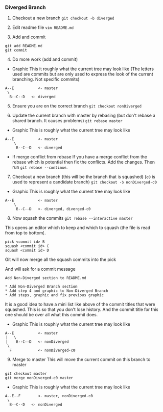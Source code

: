 ### Diverged Branch
1. Checkout a new branch
`git checkout -b diverged`

2. Edit readme file
`vim README.md`

3. Add and commit
```
git add README.md
git commit
```

4. Do more work (add and commit)

* Graphic
This it roughly what the current tree may look like
(The letters used are commits but are only used to express the look of the current branching. Not specific commits)
```
A--E           <- master
 \
  B--C--D   <- diverged
```

5. Ensure you are on the correct branch
`git checkout nonDiverged`

6. Update the current branch with master by rebasing (but don't rebase a shared branch. It causes problems)
`git rebase master`

* Graphic
This is roughly what the current tree may look like
```
A--E           <- master
    \
     B--C--D   <- diverged
```

* If merge conflict from rebase
    If you have a merge conflict from the rebase which is potential then fix the conflicts.
    Add the changes.
    Then run `git rebase --continue`.

7. Checkout a new branch (this will be the branch that is squashed)
(`c0` is used to represent a candidate branch)
`git checkout -b nonDiverged-c0`

* Graphic
This is roughly what the current tree may look like
```
A--E           <- master
    \
     B--C--D   <- diverged, diverged-c0
```

8. Now squash the commits
`git rebase --interactive master`

This opens an editor which to keep and which to squash (the file is read from top to bottom).

```
pick <commit id> B
squash <commit id> C
squash <commit id> D
```

Git will now merge all the squash commits into the pick

And will ask for a commit message

```
Add Non-Diverged section to README.md

* Add Non-Diverged Branch section
* Add step 4 and graphic to Non-Diverged Branch
* Add steps, graphic and fix previous graphic
```
It is a good idea to have a mini list like above of the commit titles that were squashed. This is so that you don't lose history. And the commit title for this one should be over all what this commit does.

* Graphic
This is rouphly what the current tree may look like

```
A--E           <- master
|   \
|    B--C--D   <- nonDiverged
 \
  F            <- nonDiverged-c0
```

9. Merge to master
This will move the current commit on this branch to master
```
git checkout master
git merge nonDiverged-c0 master
```

* Graphic
This is roughly what the current tree may look like

```
A--E--F        <- master, nonDiverged-c0
 \
  B--C--D   <- nonDiverged
```
